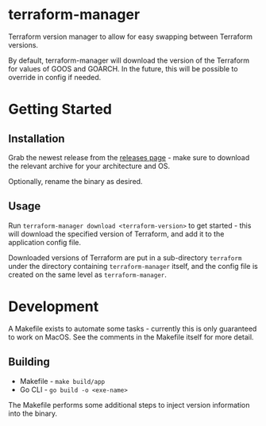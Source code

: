 # terraform-manager
Terraform version manager to allow for easy swapping between Terraform versions.

By default, terraform-manager will download the version of the Terraform for values of GOOS and GOARCH. In the future, this will be possible to override in config if needed.

# Getting Started
## Installation

Grab the newest release from the [releases page](https://github.com/dantdj/terraform-manager/releases) - make sure to download the relevant archive for your architecture and OS.

Optionally, rename the binary as desired.

## Usage

Run `terraform-manager download <terraform-version>` to get started - this will download the specified version of Terraform, and add it to the application config file.

Downloaded versions of Terraform are put in a sub-directory `terraform` under the directory containing `terraform-manager` itself, and the config file is created on the same level as `terraform-manager`.

# Development

A Makefile exists to automate some tasks - currently this is only guaranteed to work on MacOS. See the comments in the Makefile itself for more detail.

## Building

* Makefile -  `make build/app`
* Go CLI - `go build -o <exe-name>`

The Makefile performs some additional steps to inject version information into the binary.